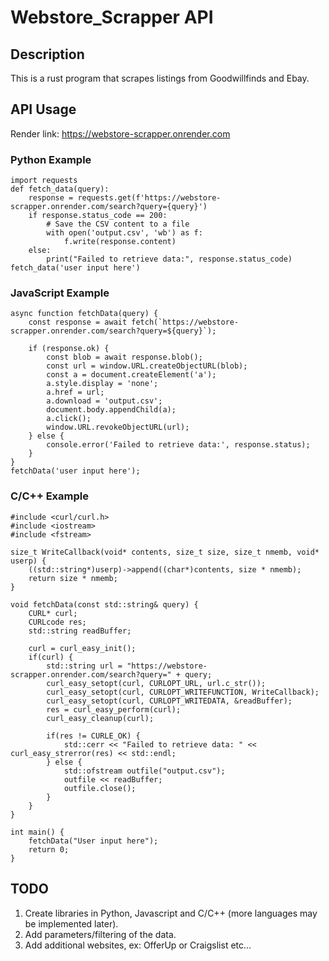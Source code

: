 # Webstore_Scrapper API
## Description
This is a rust program that scrapes listings from Goodwillfinds and Ebay.
## API Usage

Render link: https://webstore-scrapper.onrender.com

### Python Example
```
import requests
def fetch_data(query):
    response = requests.get(f'https://webstore-scrapper.onrender.com/search?query={query}')
    if response.status_code == 200:
        # Save the CSV content to a file
        with open('output.csv', 'wb') as f:
            f.write(response.content)
    else:
        print("Failed to retrieve data:", response.status_code)
fetch_data('user input here')
```

### JavaScript Example
```
async function fetchData(query) {
    const response = await fetch(`https://webstore-scrapper.onrender.com/search?query=${query}`);
    
    if (response.ok) {
        const blob = await response.blob();
        const url = window.URL.createObjectURL(blob);
        const a = document.createElement('a');
        a.style.display = 'none';
        a.href = url;
        a.download = 'output.csv';
        document.body.appendChild(a);
        a.click();
        window.URL.revokeObjectURL(url);
    } else {
        console.error('Failed to retrieve data:', response.status);
    }
}
fetchData('user input here');
```

### C/C++ Example
```
#include <curl/curl.h>
#include <iostream>
#include <fstream>

size_t WriteCallback(void* contents, size_t size, size_t nmemb, void* userp) {
    ((std::string*)userp)->append((char*)contents, size * nmemb);
    return size * nmemb;
}

void fetchData(const std::string& query) {
    CURL* curl;
    CURLcode res;
    std::string readBuffer;

    curl = curl_easy_init();
    if(curl) {
        std::string url = "https://webstore-scrapper.onrender.com/search?query=" + query;
        curl_easy_setopt(curl, CURLOPT_URL, url.c_str());
        curl_easy_setopt(curl, CURLOPT_WRITEFUNCTION, WriteCallback);
        curl_easy_setopt(curl, CURLOPT_WRITEDATA, &readBuffer);
        res = curl_easy_perform(curl);
        curl_easy_cleanup(curl);

        if(res != CURLE_OK) {
            std::cerr << "Failed to retrieve data: " << curl_easy_strerror(res) << std::endl;
        } else {
            std::ofstream outfile("output.csv");
            outfile << readBuffer;
            outfile.close();
        }
    }
}

int main() {
    fetchData("User input here");
    return 0;
}
```

## TODO
1. Create libraries in Python, Javascript and C/C++ (more languages may be implemented later).
2. Add parameters/filtering of the data.
3. Add additional websites, ex: OfferUp or Craigslist etc...
